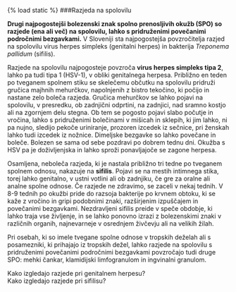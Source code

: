 {% load static %}###Razjeda na spolovilu**Drugi najpogostejši bolezenski znak spolno prenosljivih okužb (SPO) so razjede (ena ali več) na spolovilu, lahko s pridruženimi povečanimi področnimi bezgavkami.** V Sloveniji sta najpogostejša povzročitelja razjed na spolovilu virus herpes simpleks (genitalni herpes) in bakterija *Treponema pallidum* (sifilis).Razjede na spolovilu najpogosteje povzroča **virus herpes simpleks tipa 2**, lahko pa tudi tipa 1 (HSV-1), v obliki genitalnega herpesa. Približno en teden po tveganem spolnem stiku se skelečemu občutku na spolovilu pridruži gručica majhnih mehurčkov, napolnjenih z bistro tekočino, ki počijo in nastane zelo boleča razjeda. Gručica mehurčkov se lahko pojavi na spolovilu, v presredku, ob zadnjični odprtini, na zadnjici, nad sramno kostjo ali na zgornjem delu stegna. Ob tem se pogosto pojavi slabo počutje in vročina, lahko s pridruženimi bolečinami v mišicah in sklepih, ki jim lahko, ni pa nujno, sledijo pekoče uriniranje, prozoren izcedek iz sečnice, pri ženskah lahko tudi izcedek iz nožnice. Dimeljske bezgavke so lahko povečane in boleče. Bolezen se sama od sebe pozdravi po dobrem tednu dni. Okužba s HSV pa je doživljenjska in lahko sproži ponavljajoče se zagone herpesa.Osamljena, neboleča razjeda, ki je nastala približno tri tedne po tveganem spolnem odnosu, nakazuje na **sifilis**. Pojavi se na mestih intimnega stika, torej lahko genitalno, v ustni votlini ali ob zadnjiku, če gre za oralne ali analne spolne odnose. Če razjede ne zdravimo, se zaceli v nekaj tednih. V 8-9 tednih po okužbi pride do razsoja bakterije po krvnem obtoku, ki se kaže z vročino in gripi podobnimi znaki, razširjenim izpuščajem in povečanimi bezgavkami. Nezdravljeni sifilis preide v speče obdobje, ki lahko traja vse življenje, in se lahko ponovno izrazi z bolezenskimi znaki v različnih organih, najnevarneje v osrednjem živčevju ali na velikih žilah.Pri osebah, ki so imele tvegane spolne odnose v tropskih deželah ali s posamezniki, ki prihajajo iz tropskih dežel, lahko razjede na spolovilu s pridruženimi povečanimi področnimi bezgavkami povzročajo tudi druge SPO: mehki čankar, klamidijski limfogranulom in ingvinalni granulom.<lightbox-img img="'{% static 'HEPY_new/image/herpes-razjeda.jpg' %}'" text="'Primer razjede pri genitalnem herpesu'">Kako izgledajo razjede pri genitalnem herpesu?</lightbox-img><br/><lightbox-img img="'{% static 'HEPY_new/image/sifilis-razjeda.jpg' %}'" text="'Primer razjede pri sifilisu.'">Kako izgledajo razjede pri sifilisu?</lightbox-img>